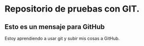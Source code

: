 # Repositorio de pruebas con GIT.
## Esto es un mensaje para GitHub
Estoy aprendiendo a usar git y subir mis cosas a GitHub.
